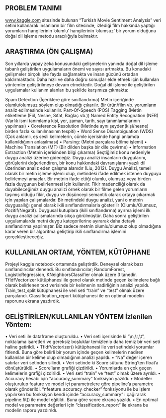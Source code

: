 ## PROBLEM TANIMI

www.kaggle.com sitesinde bulunan “Turkish Movie Sentiment Analysis” veri setini kullanarak insanların bir film sitesinde, izlediği film hakkında yaptığı yorumların hangilerinin ‘olumlu’ hangilerinin ‘olumsuz’ bir yorum olduğunu doğal dil işleme metodu aracılığıyla bulmaktır.
## ARAŞTIRMA (ÖN ÇALIŞMA)
Son yıllarda yapay zeka konusundaki gelişmelerin yanında doğal dil işleme tabanlı geliştirilen uygulamaların önemi ve sayısı artmakta. Bu konudaki gelişmeler birçok işte fayda sağlamakta ve insan gücünü ortadan kaldırmaktadır. Daha hızlı ve daha doğru sonuçlar elde etmek için kullanılan yöntemler geliştirilmeye devam etmektedir. Doğal dil işleme ile geliştirilen uygulamalar kullanım alanları bu şekilde karşımıza çıkmakta:
 
Spam Detection (İçeriklere göre sınıflandırma)
Metin içeriğinde olumlu/olumsuz söylem olup olmadığı çıkarılır. Bir
ürün/film vb. yorumların analiz edilmesinde kullanılır.
Part-Of-Speech (POS) Tagging (Metin etiketleme (Fiil, Nesne, Sıfat, Bağlaç vb.))
Named Entity Recognation (NER) (Varlık ismi tanımlama kişi, yer, zaman, tarih, sayı
tanımlamalarının yapılması)
• Coreference Resolution (Metinde aynı şeyden(kişi/nesne) birden fazla kullanılmasının tespiti)
• Word Sense Disambiguation (WDS) (Çok anlamlı, eş sesli kelimelerin, cümle içerisinde hangi
anlamda kullanıldığının anlaşılması)
• Parsing: (Metni parçalara bölme işlemi)
• Machine Translation (MT) (Bir dilden başka bir dile çevirme)
• Information Extraction (Metnin içerisinden bilgi çıkarma)
 Seçtiğimiz konu nedeniyle duygu analizi üzerine gideceğiz. Duygu analizi insanların duygularını, görüşlerini değerlendiren, bir konu hakkındaki davranışlarını yazılı dil üzerinden analiz eden çalışma alanıdır (Liu, 2012). Duygu Analizi, temel olarak bir metin işleme işlemi olup, metindeki ifade edilmek istenen duyguyu belirlemeyi amaçlar. Bir metnin ifade ettiği olumlu, olumsuz veya birden fazla duygunun belirlenmesi için kullanılır. Fikir madenciliği olarak da duyabileceğimiz duygu analizi örnek olarak bir filme gelen yorumların taşımış olduğu fikir, duygu ve düşünceyi semantik olarak ortaya çıkarmak için yapılan çalışmalardır.
Bir metindeki duygu analizi, yani o metnin duygusallığı genel olarak ikili sınıflandırmalarla gösterilir (Olumlu/Olumsuz, Pozitif/Negatif). Duygusal kutuplara (ikili sınıflandırma) ayırma işlemi ilk duygu analizi çalışmalarında sıkça görülmüştür. Daha sonra geliştirilen uygulamalarda metni duygu kategorilerine ayırarak daha detaylı sınıflandırma yapılmıştır. Biz sadece metnin olumlu/olumsuz olup olmadığına karar veren bir algoritma geliştirip ikili sınıflandırma işlemini gerçekleştireceğiz.
## KULLANILAN ORTAM, YÖNTEM, KÜTÜPHANE
Projeyi kaggle notebook ortamında geliştirdik. Deneysel olarak bazı sınıflandırıcılar denendi. Bu sınıflandırıcılar; RandomForest, LogisticRegression, KNeighborsClassifier olmak üzere 3 tanedir. TfIdfVectorizer kütüphanesi ile genel olarak metinde geçen kelimelere bağlı olarak belirlenen text verisinde bir kelimenin nadirliğinin analizi yapıldı. Train_test_split kütüphanesi ile veri seti “train” ve “test” olmak üzere parçalandı. Classification_report kütüphanesi ile en optimal modelin raporunu ekrana yazdırdık.

## GELİŞTİRİLEN/KULLANILAN YÖNTEM İzlenilen Yöntem:
• Veri seti ile dataframe oluşturuldu.
• Veri seti içerisinde ki “\n,\r,\t”, noktalama işaretleri ve gereksiz boşluklar temizlenip
daha temiz bir veri seti haline getirildi.
• TfidfVectorizer() kütüphanesi ile veri setindeki yorumlar fitlendi. Buna göre belirli bir
yorum içinde geçen kelimelerin nadiren kullanılan bir kelime olup olmadığının analizi
yapıldı.
• “Na” değer içeren satırlar veri setinden silindi.
• Veri setinde ki Score sütunu String’ten float’a dönüştürüldü.
• Score’ların grafiği çizdirildi.
• Yorumlarda en çok geçen kelimelerin grafiği çizdirildi.
• Veri seti “train” ve “test” olmak üzere ayrıldı.
• Accuracy hesabı için “accuracy_summary” fonksiyon yazıldı.
• Modeller oluşturulup feature ve model içi parametrelere göre pipeline’a parametre
olarak gönderildi. “nfeature_accuracy_checker” fonksiyonu ile bu işlem yapılırken bu fonksiyon kendi içinde “accuracy_summary” i çağırarak pipeline.fit() ile model eğitildi. Buna göre score ekrana yazıldı.
• En optimal model ve parametre değerleri için “classification_report“ ile ekrana bu modelin raporu yazdırıldı.
